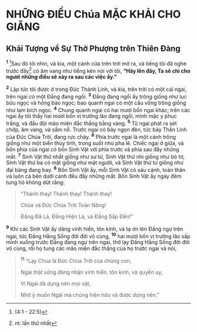 # NHỮNG ÐIỀU Chúa MẶC KHẢI CHO GIĂNG

## Khải Tượng về Sự Thờ Phượng trên Thiên Ðàng
<sup><b>1</b></sup> [^1@-5b4c5e56-28c8-4297-aa14-9a1f5dff6b19]Sau đó tôi nhìn, và kìa, một cánh cửa trên trời mở ra, và tiếng tôi đã nghe trước đây[^1-5b4c5e56-28c8-4297-aa14-9a1f5dff6b19] có âm vang như tiếng kèn nói với tôi, **“Hãy lên đây, Ta sẽ chỉ cho ngươi những điều sẽ xảy ra sau các việc ấy.”**

<sup><b>2</b></sup> Lập tức tôi được ở trong Ðức Thánh Linh, và kìa, trên trời có một cái ngai, trên ngai có một Ðấng đang ngồi. <sup><b>3</b></sup> Ðấng đang ngồi ấy trông giống như lục bửu ngọc và hồng bảo ngọc; bao quanh ngai có một cầu vồng trông giống như lam bích ngọc. <sup><b>4</b></sup> Chung quanh ngai có hai mươi bốn ngai khác; trên các ngai ấy tôi thấy hai mươi bốn vị trưởng lão đang ngồi, mình mặc y phục trắng, và đầu đội mão miện đắc thắng bằng vàng. <sup><b>5</b></sup> Từ ngai phát ra sét chớp, âm vang, và sấm nổ. Trước ngai có bảy ngọn đèn, tức bảy Thần Linh của Ðức Chúa Trời, đang rực cháy. <sup><b>6</b></sup> Phía trước ngai là một cảnh trông giống như một biển thủy tinh, trong suốt như pha lê. Chiếc ngai ở giữa, và bốn phía của ngai có bốn Sinh Vật với phía trước và phía sau đầy những mắt. <sup><b>7</b></sup> Sinh Vật thứ nhất giống như sư tử, Sinh Vật thứ nhì giống như bò tơ, Sinh Vật thứ ba có mặt giống như mặt người, và Sinh Vật thứ tư giống như đại bàng đang bay. <sup><b>8</b></sup> Bốn Sinh Vật ấy, mỗi Sinh Vật có sáu cánh, toàn thân và luôn cả bên dưới cánh đều đầy những mắt. Bốn Sinh Vật ấy ngày đêm tung hô không dứt rằng:

> “Thánh thay! Thánh thay! Thánh thay!
> 
> Chúa và Ðức Chúa Trời Toàn Năng!
> 
> Ðấng Ðã Là, Ðấng Hiện Là, và Ðấng Sắp Ðến!”

<sup><b>9</b></sup> Khi các Sinh Vật ấy dâng vinh hiển, tôn kính, và tạ ơn lên Ðấng ngự trên ngai, tức Ðấng Hằng Sống đời đời vô cùng, <sup><b>10</b></sup> hai mươi bốn vị trưởng lão sấp mình xuống trước Ðấng đang ngự trên ngai, thờ lạy Ðấng Hằng Sống đời đời vô cùng, rồi họ tung các mão miện đắc thắng của họ trước ngai và nói,

> <sup><b>11</b></sup> “Lạy Chúa là Ðức Chúa Trời của chúng con,
> 
> Ngài thật xứng đáng nhận vinh hiển, tôn kính, và quyền uy,
> 
> Vì Ngài đã dựng nên mọi vật,
> 
> Nhờ ý muốn Ngài mà chúng hiện hữu và được dựng nên.”

[^1-5b4c5e56-28c8-4297-aa14-9a1f5dff6b19]: nt: lần thứ nhất
[^1@-5b4c5e56-28c8-4297-aa14-9a1f5dff6b19]: (4:1 - 22:5)